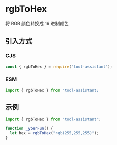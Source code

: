 # rgbToHex

将 RGB 颜色转换成 16 进制颜色

## 引入方式

### CJS

```javascript
const { rgbToHex } = require("tool-assistant");
```

### ESM

```javascript
import { rgbToHex } from "tool-assistant;
```

## 示例

```javascript
import { rgbToHex } from "tool-assistant";

function _yourFun() {
  let hex = rgbToHex("rgb(255,255,255)");
}
```
